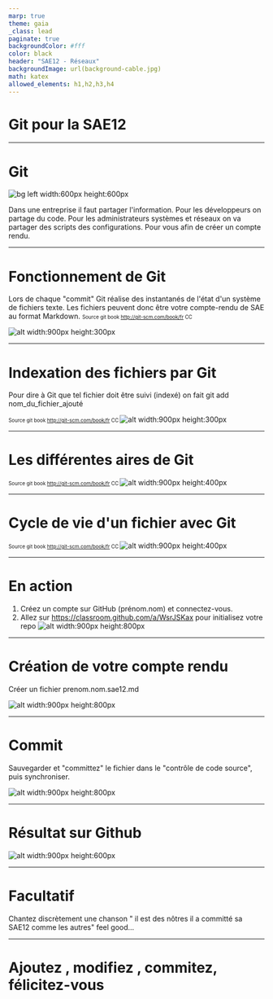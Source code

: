 ```yaml
---
marp: true
theme: gaia
_class: lead
paginate: true
backgroundColor: #fff
color: black
header: "SAE12 - Réseaux"
backgroundImage: url(background-cable.jpg)
math: katex
allowed_elements: h1,h2,h3,h4
---
```

<!-- backgroundImage: url(background-cable.jpg)-->
# Git pour la SAE12

---

# Git
<!-- backgroundImage: url()-->
![bg left width:600px height:600px](../images/baracktocat.jpg)

Dans une entreprise il faut partager l'information.
Pour les développeurs on partage du code.
Pour les administrateurs systèmes et réseaux on va partager des scripts des configurations.
Pour vous afin de créer un compte rendu.

---

# Fonctionnement de Git

Lors de chaque "commit" Git réalise des instantanés de l'état d'un système de fichiers texte. Les fichiers peuvent donc être votre compte-rendu de SAE au format Markdown.
<span style="font-size:70%"> Source git book <http://git-scm.com/book/fr> CC </span>

![alt width:900px height:300px](../images/git1.png)

---

# Indexation des fichiers par Git 

Pour dire à Git que tel fichier doit être suivi (indexé) on fait git add nom_du_fichier_ajouté

<span style="font-size:70%"> Source git book <http://git-scm.com/book/fr> CC </span>
![alt width:900px height:300px](../images/git2.png)

---

# Les différentes aires de Git

<span style="font-size:70%"> Source git book <http://git-scm.com/book/fr> CC </span>
![alt width:900px height:400px](../images/git4.png)


---
# Cycle de vie d'un fichier avec Git

<span style="font-size:70%"> Source git book <http://git-scm.com/book/fr> CC </span>
![alt width:900px height:400px](../images/git3.png)


---

# En action

1. Créez un compte sur GitHub (prénom.nom) et connectez-vous.
2. Allez sur  <https://classroom.github.com/a/WsrJSKax> pour initialisez votre repo
![alt width:900px height:800px](../images/vs1.png)

---

# Création de votre compte rendu

 Créer  un fichier prenom.nom.sae12.md

![alt width:900px height:800px](../images/vs3.png)

---

# Commit

Sauvegarder et "committez" le fichier dans le "contrôle de code source", puis synchroniser.

![alt width:900px height:800px](../images/vs4.png)

---

# Résultat sur Github

![alt width:900px height:600px](../images/gh1.png)

---

# Facultatif

Chantez discrètement une chanson   " il est des nôtres il a committé sa SAE12 comme les autres"
feel good...

---

# Ajoutez , modifiez , commitez, félicitez-vous


